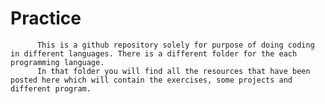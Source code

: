 # Practice
          This is a github repository solely for purpose of doing coding in different languages. There is a different folder for the each programming language.
          In that folder you will find all the resources that have been posted here which will contain the exercises, some projects and different program.

